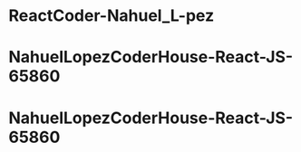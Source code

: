 # ReactCoder-Nahuel_L-pez  
# NahuelLopezCoderHouse-React-JS-65860
# NahuelLopezCoderHouse-React-JS-65860
